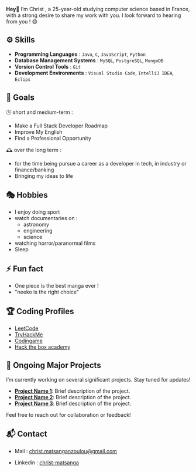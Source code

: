  **Hey**👋
 I’m Christ , a 25-year-old studying computer science based in France, with a strong desire to share my work with you. I look forward to hearing from you ! 😄


## ⚙️ Skills

- **Programming Languages** : `Java`, `C`, `JavaScript`, `Python`
- **Database Management Systems** : `MySQL`, `PostgreSQL`, `MongoDB`
- **Version Control Tools** : `Git`
- **Development Environments** : `Visual Studio Code`, `IntelliJ IDEA`, `Eclips`


## 🎯 Goals

🕒 short and medium-term :
  * Make a Full Stack Developer Roadmap
  * Improve My English
  * Find a Professional Opportunity
    
🕰️ over the long term :
  * for the time being pursue a career as a developer in tech, in industry  or finance/banking 
  * Bringing my ideas to life


## 🎭 Hobbies

- I enjoy doing sport
- watch documentaries on : 
  - astronomy
  - engineering
  - science
- watching horror/paranormal films
- Sleep


## ⚡ Fun fact 

- One piece is the best manga ever !
- "neeko is the right choice"


## 🏆 Coding Profiles

- [LeetCode](https://leetcode.com/u/Krhost/)
- [TryHackMe](https://tryhackme.com/r/p/christ.matsangan)
- [Codingame](https://www.codingame.com/profile/5daf8e1c97f1a02c8711213a20768aa13142446)
- [Hack the box academy](https://academy.hackthebox.com/dashboard)


## 🚀 Ongoing Major Projects

I’m currently working on several significant projects. Stay tuned for updates!  
- **[Project Name 1](#)**: Brief description of the project.  
- **[Project Name 2](#)**: Brief description of the project.  
- **[Project Name 3](#)**: Brief description of the project.

Feel free to reach out for collaboration or feedback! 

## 📬 Contact 

* Mail : [christ.matsanganzoulou@gmail.com](mailto:christ.matsanganzoulou@gmail.com)

* Linkedin : [christ-matsanga](https://www.linkedin.com/in/christ-matsanga-755a59303/)


